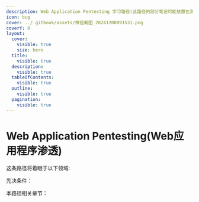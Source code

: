 ```yaml
---
description: Web Application Pentesting 学习路径(此路径的部分笔记可能放置在其他学习路径下)
icon: bug
cover: ../.gitbook/assets/微信截图_20241208091531.png
coverY: 0
layout:
  cover:
    visible: true
    size: hero
  title:
    visible: true
  description:
    visible: true
  tableOfContents:
    visible: true
  outline:
    visible: true
  pagination:
    visible: true
---
```


# Web Application Pentesting(Web应用程序渗透)

这条路径将着眼于以下领域:



先决条件：



本路径相关章节：
